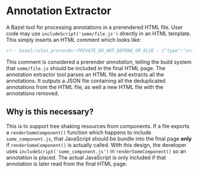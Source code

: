 # Annotation Extractor

A Bazel tool for processing annotations in a prerendered HTML file. User code
may use `includeScript('some/file.js')` directly in an HTML template. This
simply inserts an HTML comment which looks like:

```html
<!-- bazel:rules_prerender:PRIVATE_DO_NOT_DEPEND_OR_ELSE - {"type":"script","path":"some/file.js"} -->
```

This comment is considered a prerender *annotation*, telling the build system
that `some/file.js` should be included in the final HTML page. The annotation
extractor tool parses an HTML file and extracts all the annotations. It outputs
a JSON file containing all the deduplicated annotations from the HTML file, as
well a new HTML file with the annotations removed.

## Why is this necessary?

This is to support tree shaking resources from components. If a file exports a
`renderSomeComponent()` function which happens to include `some_component.js`,
that JavaScript should be bundle into the final page **only** if
`renderSomeComponent()` is actually called. With this design, the developer uses
`includeScript('some_component.js')` in `renderSomeComponent()` so an annotation
is placed. The actual JavaScript is only included if that annotation is later
read from the final HTML page.
